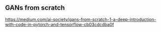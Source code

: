 ## GANs from scratch

https://medium.com/ai-society/gans-from-scratch-1-a-deep-introduction-with-code-in-pytorch-and-tensorflow-cb03cdcdba0f
